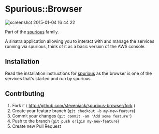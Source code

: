 # Spurious::Browser

![screenshot 2015-01-04 16 44 22](https://cloud.githubusercontent.com/assets/527874/5606671/a7a6e6e2-9431-11e4-825d-a0797cdb7e93.png)

Part of the [spurious](https://www.github.com/stevenjack/spurious) family.

A sinatra application allowing you to interact with and manage the services running via spurious, 
think of it as a basic version of the AWS console.

## Installation

Read the installation instructions for [spurious](https://www.github.com/stevenjack/spurious) as
the browser is one of the services that's started and run by spurious.

## Contributing

1. Fork it ( http://github.com/stevenjack/spurious-browser/fork )
2. Create your feature branch (`git checkout -b my-new-feature`)
3. Commit your changes (`git commit -am 'Add some feature'`)
4. Push to the branch (`git push origin my-new-feature`)
5. Create new Pull Request
